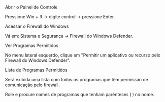 Abrir o Painel de Controle

Pressione Win + R → digite control → pressione Enter.

Acessar o Firewall do Windows

Vá em:
Sistema e Segurança → Firewall do Windows Defender.

Ver Programas Permitidos

No menu lateral esquerdo, clique em "Permitir um aplicativo ou recurso pelo Firewall do Windows Defender".

Lista de Programas Permitidos

Será exibida uma lista com todos os programas que têm permissão de comunicação pelo firewall.

Role e procure nomes de programas que tenham parênteses ( ) no nome.
